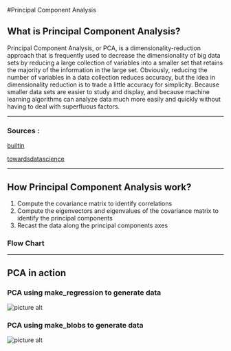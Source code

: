 #Principal Component Analysis

## What is Principal Component Analysis?
Principal Component Analysis, or PCA, is a dimensionality-reduction approach that is frequently used to decrease the dimensionality of big data sets by reducing a large collection of variables into a smaller set that retains the majority of the information in the large set. Obviously, reducing the number of variables in a data collection reduces accuracy, but the idea in dimensionality reduction is to trade a little accuracy for simplicity. Because smaller data sets are easier to study and display, and because machine learning algorithms can analyze data much more easily and quickly without having to deal with superfluous factors.

- - - - 
### Sources :
[builtin](https://builtin.com/data-science/step-step-explanation-principal-component-analysis)

[towardsdatascience](https://towardsdatascience.com/an-intuitive-guide-to-pca-1174055fc800)

- - - -
## How Principal Component Analysis work?
1. Compute the covariance matrix to identify correlations
2. Compute the eigenvectors and eigenvalues of the covariance matrix to identify the principal components
3. Recast the data along the principal components axes

### Flow Chart
<!-- ![picture alt](https://gyazo.com/2ccc1a24b8bc2fe51f6b19e9c780b834.png "Flow Chart") -->
- - - -
## PCA in action
### PCA using make_regression to generate data
![picture alt](https://i.gyazo.com/a3bc98c04c02781413ddfce8ed3e6787.png)
### PCA using make_blobs to generate data
![picture alt](https://i.gyazo.com/40e5577fb2e1bbed4cada3dff1ea2e97.png)
